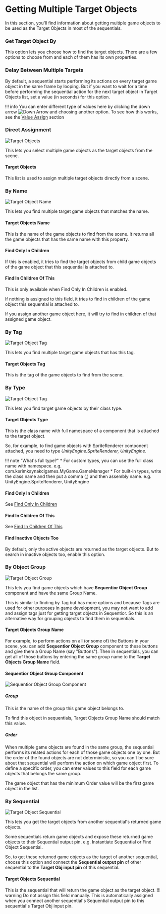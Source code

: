 
# Getting Multiple Target Objects

In this section, you'll find information about getting multiple game objects to be used as the Target Objects in most of the sequentials.

### Get Target Object By

This option lets you choose how to find the target objects. There are a few options to choose from and each of them has its own properties.

### Delay Between Multiple Targets

By default, a sequential starts performing its actions on every target game object in the same frame by looping. But if you want to wait for a time before performing the sequential action for the next target object in Target Objects list, set a value (in seconds) for this option.

!!! info
    You can enter different type of values here by clicking the down arrow ![Down Arrow](../../img/valuearrow.jpg) and choosing another option.
    To see how this works, see the [Value Assign](../../valueassign.md) section

### Direct Assignment

![Target Objects](../../img/sequential_objectreturner_multiple_direct.jpg)

This lets you select multiple game objects as the target objects from the scene.

#### Target Objects

This list is used to assign multiple target objects directly from a scene.




### By Name

![Target Object Name](../../img/sequential_objectreturner_multiple_name.jpg)

This lets you find multiple target game objects that matches the name.

#### Target Objects Name

This is the name of the game objects to find from the scene. It returns all the game objects that has the same name with this property.

#### Find Only In Children

If this is enabled, it tries to find the target objects from child game objects of the game object that this sequential is attached to.

#### Find In Children Of This

This is only available when Find Only In Children is enabled.

If nothing is assigned to this field, it tries to find in children of the game object this sequential is attached to.

If you assign another game object here, it will try to find in children of that assigned game object.

### By Tag

![Target Object Tag](../../img/sequential_objectreturner_multiple_tag.jpg)

This lets you find multiple target game objects that has this tag.

#### Target Objects Tag

This is the tag of the game objects to find from the scene. 

### By Type
![Target Object Tag](../../img/sequential_objectreturner_multiple_type.jpg)

This lets you find  target game objects by their class type.

#### Target Objects Type
This is the class name with full namespace of a component that is attached to the target object.

So, for example, to find game objects with SpriteRenderer component attached, you need to type _UnityEngine.SpriteRenderer, UnityEngine_.

!!! note "What's full type?"
    * For custom types, you can use the full class name with namespace. e.g. com.kerimkaynakcigames.MyGame.GameManager
    * For built-in types, write the class name and then put a comma (,) and then assembly name. e.g. UnityEngine.SpriteRenderer, UnityEngine

#### Find Only In Children
See [Find Only In Children](#find-only-in-children)

#### Find In Children Of This
See [Find In Children Of This](#find-in-children-of-this)

#### Find Inactive Objects Too
By default, only the active objects are returned as the target objects. But to search in inactive objects too, enable this option.

### By Object Group

![Target Object Group](../../img/sequential_objectreturner_multiple_objectgroup.jpg)

This lets you find game objects which have __Sequentior Object Group__ component and have the same Group Name.

This is similar to finding by Tag but has more options and because Tags are used for other purposes in game development, you may not want to add and assign tags just for getting target objects in Sequentior. So this is an alternative way for grouping objects to find them in sequentials.

#### Target Objects Group Name

For example, to perform actions on all (or some of) the Buttons in your scene, you can add __Sequentior Object Group__ component to these buttons and give them a Group Name (say "Buttons"). Then in sequentials, you can get all of those buttons by entering the same group name to the __Target Objects Group Name__ field.

#### Sequentior Object Group Component

![Sequentior Object Group Component](../../img/objectgroup.jpg)

##### Group
This is the name of the group this game object belongs to.

To find this object in sequentials, Target Objects Group Name should match this value.

##### Order

When multiple game objects are found in the same group, the sequential performs its related actions for each of those game objects one by one. But the order of the found objects are not deterministic, so you can't be sure about that sequential will perform the action on which game object first. To define a specific order, you can enter values to this field for each game objects that belongs the same group.

The game object that has the minimum Order value will be the first game object in the list.


### By Sequential
![Target Object Sequential](../../img/sequential_objectreturner_multiple_sequential.jpg)

This lets you get the target objects from another sequential's returned game objects.

Some sequentials return game objects and expose these returned game objects to their Sequential output pin. e.g. Instantiate Sequential or Find Object Sequential.

So, to get these returned game objects as the target of another sequential, choose this option and connect the __Sequential output pin__ of other sequential to the __Target Obj input pin__ of this sequential. 

#### Target Objects Sequential
This is the sequential that will return the game object as the target object.
!!! warning
    Do not assign this field manually. This is automatically assigned when you connect another sequential's Sequential output pin to this sequential's Target Obj input pin.
